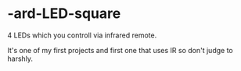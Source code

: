 # -ard-LED-square
4 LEDs which you controll via infrared remote.

It's one of my first projects and first one that uses IR so don't judge to harshly.
